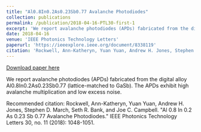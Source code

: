 ```yaml
---
title: "Al0.8In0.2As0.23Sb0.77 Avalanche Photodiodes"
collection: publications
permalink: /publication/2018-04-16-PTL30-first-1
excerpt: 'We report avalanche photodiodes (APDs) fabricated from the digital alloy Al0.8In0.2As0.23Sb0.77 (lattice-matched to GaSb). The APDs exhibit high avalanche multiplication and low excess noise.'
date: 2018-04-16
venue: 'IEEE Photonics Technology Letters'
paperurl: 'https://ieeexplore.ieee.org/document/8338119'
citation: 'Rockwell, Ann-Katheryn, Yuan Yuan, Andrew H. Jones, Stephen D. March, Seth R. Bank, and Joe C. Campbell. &quot;Al 0.8 In 0.2 As 0.23 Sb 0.77 Avalanche Photodiodes.&quot; IEEE Photonics Technology Letters 30, no. 11 (2018): 1048-1051.'
---
```


<a href='https://ieeexplore.ieee.org/document/8338119'>Download paper here</a>

We report avalanche photodiodes (APDs) fabricated from the digital alloy Al0.8In0.2As0.23Sb0.77 (lattice-matched to GaSb). The APDs exhibit high avalanche multiplication and low excess noise.

Recommended citation: Rockwell, Ann-Katheryn, Yuan Yuan, Andrew H. Jones, Stephen D. March, Seth R. Bank, and Joe C. Campbell. "Al 0.8 In 0.2 As 0.23 Sb 0.77 Avalanche Photodiodes." IEEE Photonics Technology Letters 30, no. 11 (2018): 1048-1051.